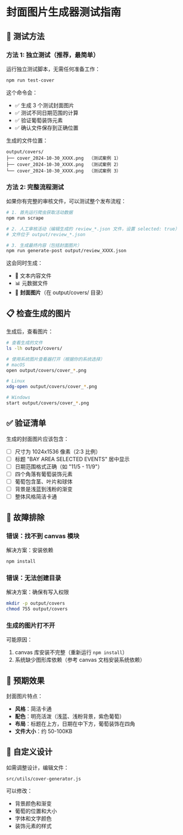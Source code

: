 # 封面图片生成器测试指南

## 🧪 测试方法

### 方法 1: 独立测试（推荐，最简单）

运行独立测试脚本，无需任何准备工作：

```bash
npm run test-cover
```

这个命令会：
- ✅ 生成 3 个测试封面图片
- ✅ 测试不同日期范围的计算
- ✅ 验证葡萄装饰元素
- ✅ 确认文件保存到正确位置

生成的文件位置：
```
output/covers/
├── cover_2024-10-30_XXXX.png  （测试案例 1）
├── cover_2024-10-30_XXXX.png  （测试案例 2）
└── cover_2024-10-30_XXXX.png  （测试案例 3）
```

### 方法 2: 完整流程测试

如果你有完整的审核文件，可以测试整个发布流程：

```bash
# 1. 首先运行爬虫获取活动数据
npm run scrape

# 2. 人工审核活动（编辑生成的 review_*.json 文件，设置 selected: true）
# 文件位于 output/review_*.json

# 3. 生成最终内容（包括封面图片）
npm run generate-post output/review_XXXX.json
```

这会同时生成：
- 📄 文本内容文件
- 📊 元数据文件
- 🎨 **封面图片**（在 output/covers/ 目录）

## 📋 检查生成的图片

生成后，查看图片：

```bash
# 查看生成的文件
ls -lh output/covers/

# 使用系统图片查看器打开（根据你的系统选择）
# macOS
open output/covers/cover_*.png

# Linux
xdg-open output/covers/cover_*.png

# Windows
start output/covers/cover_*.png
```

## ✅ 验证清单

生成的封面图片应该包含：

- [ ] 尺寸为 1024x1536 像素（2:3 比例）
- [ ] 标题 "BAY AREA SELECTED EVENTS" 居中显示
- [ ] 日期范围格式正确（如 "11/5 - 11/9"）
- [ ] 四个角落有葡萄装饰元素
- [ ] 葡萄包含茎、叶片和球体
- [ ] 背景是浅蓝到浅粉的渐变
- [ ] 整体风格简洁卡通

## 🐛 故障排除

### 错误：找不到 canvas 模块

解决方案：安装依赖
```bash
npm install
```

### 错误：无法创建目录

解决方案：确保有写入权限
```bash
mkdir -p output/covers
chmod 755 output/covers
```

### 生成的图片打不开

可能原因：
1. canvas 库安装不完整（重新运行 `npm install`）
2. 系统缺少图形库依赖（参考 canvas 文档安装系统依赖）

## 📸 预期效果

封面图片特点：
- **风格**：简洁卡通
- **配色**：明亮活泼（浅蓝、浅粉背景，紫色葡萄）
- **布局**：标题在上方，日期在中下方，葡萄装饰在四角
- **文件大小**：约 50-100KB

## 🎨 自定义设计

如需调整设计，编辑文件：
```
src/utils/cover-generator.js
```

可以修改：
- 背景颜色和渐变
- 葡萄的位置和大小
- 字体和文字颜色
- 装饰元素的样式
